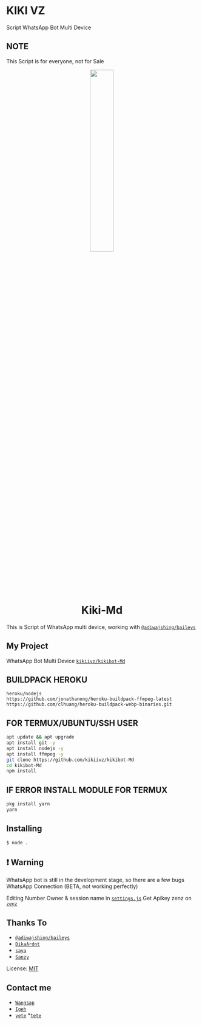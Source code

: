 # KIKI VZ

Script WhatsApp Bot Multi Device

## NOTE

This Script is for everyone, not for Sale

<p align="center">
	<img src="https://telegra.ph/file/695d8d1ddb483aaf9a79e.jpg" width="35%" style="margin-left: auto;margin-right: auto;display: block;">
</p>
<h1 align="center">Kiki-Md</h1>

This is Script of WhatsApp multi device, working with [`@adiwajshing/baileys`](https://github.com/adiwajshing/baileys)

## My Project


WhatsApp Bot Multi Device [`kikiivz/kikibot-Md`](https://github.com/kikiivz/kikibot-md)



## BUILDPACK HEROKU
```
heroku/nodejs
https://github.com/jonathanong/heroku-buildpack-ffmpeg-latest
https://github.com/clhuang/heroku-buildpack-webp-binaries.git
```


## FOR TERMUX/UBUNTU/SSH USER

```bash
apt update && apt upgrade
apt install git -y
apt install nodejs -y
apt install ffmpeg -y
git clone https://github.com/kikiivz/kikibot-Md
cd kikibot-Md
npm install
```

## IF ERROR INSTALL MODULE FOR TERMUX

```bash
pkg install yarn
yarn
```

## Installing
```bash
$ node .
```

## ❗ Warning
WhatsApp bot is still in the development stage, so there are a few bugs
WhatsApp Connection (BETA, not working perfectly)

Editing Number Owner & session name in [`settings.js`](https://github.com/kikiivz/kikibot-Md/blob/master/settings.js)
Get Apikey zenz on [`zenz`](https://zenzapi.xyz/pricing)


## Thanks To
* [`@adiwajshing/baileys`](https://github.com/adiwajshing/baileys)
* [`DikaArdnt`](https://github.com/DikaArdnt)
* [`saya`](https://github.com/kikiivz)
* [`Sanzy`](https://github.com/sanzykawaiiii)

License: [MIT](https://en.wikipedia.org/wiki/MIT_License)

## Contact me  
* [`Wangsap`](https://wa.me/6283808840711)
* [`Igeh`](https://instagram.com/kikollyn)
* [`yete`](https://youtube.com/channel/UCjjuhOD-Mt2XrKFptMVDysQ)
*[`tete`](https://vt.tiktok.com/ZSd2cvdxT/)

